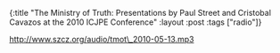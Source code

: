 {:title "The Ministry of Truth: Presentations by Paul Street and Cristobal Cavazos at the 2010 ICJPE Conference"
:layout :post
:tags  ["radio"]}

<http://www.szcz.org/audio/tmot\_2010-05-13.mp3>

